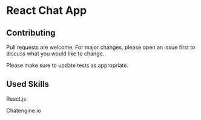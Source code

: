 # React Chat App

## Contributing

Pull requests are welcome. For major changes, please open an issue first to discuss what you would like to change.

Please make sure to update tests as appropriate.

## Used Skills

React.js

Chatengine.io